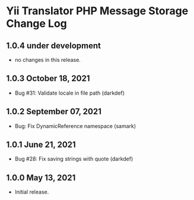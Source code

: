 # Yii Translator PHP Message Storage Change Log


## 1.0.4 under development

- no changes in this release.


## 1.0.3 October 18, 2021

- Bug #31: Validate locale in file path (darkdef)

## 1.0.2 September 07, 2021

- Bug: Fix DynamicReference namespace (samark)

## 1.0.1 June 21, 2021

- Bug #28: Fix saving strings with quote (darkdef)

## 1.0.0 May 13, 2021

- Initial release.
